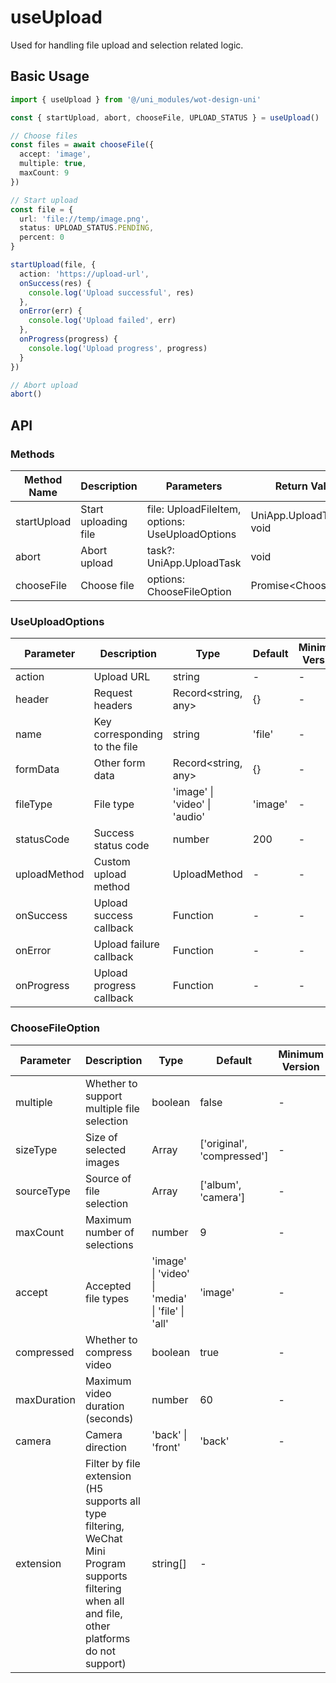 # useUpload

Used for handling file upload and selection related logic.

## Basic Usage

```ts
import { useUpload } from '@/uni_modules/wot-design-uni'

const { startUpload, abort, chooseFile, UPLOAD_STATUS } = useUpload()

// Choose files
const files = await chooseFile({
  accept: 'image',
  multiple: true,
  maxCount: 9
})

// Start upload
const file = {
  url: 'file://temp/image.png',
  status: UPLOAD_STATUS.PENDING,
  percent: 0
}

startUpload(file, {
  action: 'https://upload-url',
  onSuccess(res) {
    console.log('Upload successful', res)
  },
  onError(err) {
    console.log('Upload failed', err) 
  },
  onProgress(progress) {
    console.log('Upload progress', progress)
  }
})

// Abort upload
abort()
```

## API

### Methods

| Method Name | Description | Parameters | Return Value | Minimum Version |
|-------|------|------|--------|----------|
| startUpload | Start uploading file | file: UploadFileItem, options: UseUploadOptions | UniApp.UploadTask \| void | - |
| abort | Abort upload | task?: UniApp.UploadTask | void | - |
| chooseFile | Choose file | options: ChooseFileOption | Promise<ChooseFile[]> | - |

### UseUploadOptions

| Parameter | Description | Type | Default | Minimum Version |
|-----|------|------|--------|----------|
| action | Upload URL | string | - | - |
| header | Request headers | Record<string, any> | {} | - |
| name | Key corresponding to the file | string | 'file' | - |
| formData | Other form data | Record<string, any> | {} | - |
| fileType | File type | 'image' \| 'video' \| 'audio' | 'image' | - |
| statusCode | Success status code | number | 200 | - |
| uploadMethod | Custom upload method | UploadMethod | - | - |
| onSuccess | Upload success callback | Function | - | - |
| onError | Upload failure callback | Function | - | - |
| onProgress | Upload progress callback | Function | - | - |

### ChooseFileOption

| Parameter | Description | Type | Default | Minimum Version |
|-----|------|------|--------|----------|
| multiple | Whether to support multiple file selection | boolean | false | - |
| sizeType | Size of selected images | Array | ['original', 'compressed'] | - |
| sourceType | Source of file selection | Array | ['album', 'camera'] | - |
| maxCount | Maximum number of selections | number | 9 | - |
| accept | Accepted file types | 'image' \| 'video' \| 'media' \| 'file' \| 'all' | 'image' | - |
| compressed | Whether to compress video | boolean | true | - |
| maxDuration | Maximum video duration (seconds) | number | 60 | - |
| camera | Camera direction | 'back' \| 'front' | 'back' | - |
| extension | Filter by file extension (H5 supports all type filtering, WeChat Mini Program supports filtering when all and file, other platforms do not support) | string[] | - |
